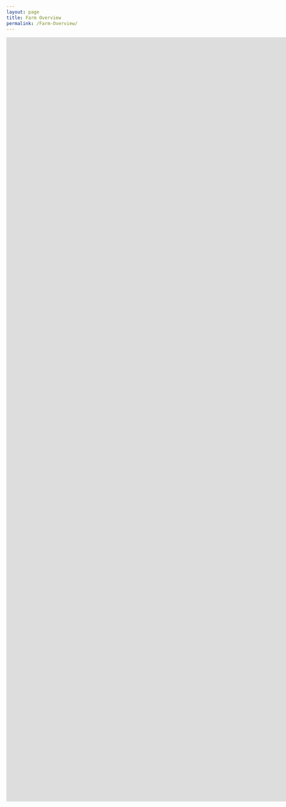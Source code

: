 ```yaml
---
layout: page
title: Farm Overview
permalink: /Farm-Overview/
---
```

<iframe
  src="https://invaio.cloud.looker.com/embed/dashboards/114?Farm%20Name=&Field%20Name="
  width="2000"
  height="2000"
  frameborder="0">
</iframe>
